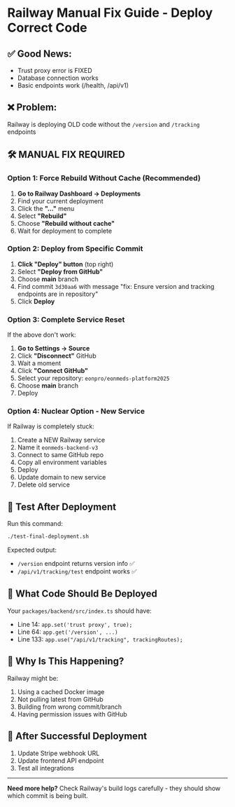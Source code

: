 # Railway Manual Fix Guide - Deploy Correct Code

## ✅ Good News:
- Trust proxy error is FIXED
- Database connection works
- Basic endpoints work (/health, /api/v1)

## ❌ Problem:
Railway is deploying OLD code without the `/version` and `/tracking` endpoints

## 🛠️ MANUAL FIX REQUIRED

### Option 1: Force Rebuild Without Cache (Recommended)

1. **Go to Railway Dashboard → Deployments**
2. Find your current deployment
3. Click the **"..."** menu
4. Select **"Rebuild"**
5. Choose **"Rebuild without cache"**
6. Wait for deployment to complete

### Option 2: Deploy from Specific Commit

1. **Click "Deploy" button** (top right)
2. Select **"Deploy from GitHub"**
3. Choose **main** branch
4. Find commit `3d30aa6` with message "fix: Ensure version and tracking endpoints are in repository"
5. Click **Deploy**

### Option 3: Complete Service Reset

If the above don't work:

1. **Go to Settings → Source**
2. Click **"Disconnect"** GitHub
3. Wait a moment
4. Click **"Connect GitHub"**
5. Select your repository: `eonpro/eonmeds-platform2025`
6. Choose **main** branch
7. Deploy

### Option 4: Nuclear Option - New Service

If Railway is completely stuck:

1. Create a NEW Railway service
2. Name it `eonmeds-backend-v3`
3. Connect to same GitHub repo
4. Copy all environment variables
5. Deploy
6. Update domain to new service
7. Delete old service

## 🧪 Test After Deployment

Run this command:
```bash
./test-final-deployment.sh
```

Expected output:
- `/version` endpoint returns version info ✅
- `/api/v1/tracking/test` endpoint works ✅

## 📝 What Code Should Be Deployed

Your `packages/backend/src/index.ts` should have:
- Line 14: `app.set('trust proxy', true);`
- Line 64: `app.get('/version', ...)`
- Line 133: `app.use("/api/v1/tracking", trackingRoutes);`

## 🤔 Why Is This Happening?

Railway might be:
1. Using a cached Docker image
2. Not pulling latest from GitHub
3. Building from wrong commit/branch
4. Having permission issues with GitHub

## 🚀 After Successful Deployment

1. Update Stripe webhook URL
2. Update frontend API endpoint
3. Test all integrations

---

**Need more help?** Check Railway's build logs carefully - they should show which commit is being built.
